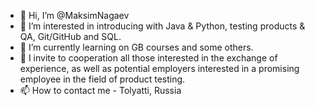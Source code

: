 - 👋 Hi, I’m @MaksimNagaev
- 👀 I’m interested in introducing with Java & Python, testing products & QA, Git/GitHub and SQL.
- 🌱 I’m currently learning on GB courses and some others.
- 💞️ I invite to cooperation all those interested in the exchange of experience, as well as potential employers interested in a promising employee in the field of product testing.
- 📫 How to contact me - Tolyatti, Russia



<!---
MaksimNagaev/MaksimNagaev is a ✨ special ✨ repository because its `README.md` (this file) appears on your GitHub profile.
You can click the Preview link to take a look at your changes.
--->

